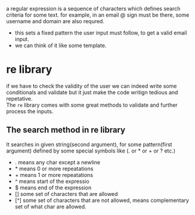 a regular expression is a sequence of characters which defines search criteria for some text.
for example, in an email @ sign must be there, some username and domain are also requred.

-   this sets a fixed pattern the user input must follow, to get a valid email input.
-   we can think of it like some template.

# re library

if we have to check the validity of the user we can indeed write some conditionals and validate but it just make the code writign tedious and repetative.  
The `re` library comes with some great methods to validate and further process the inputs.

## The search method in re library

It searches in given string(second argument), for some pattern(first argument) defined by some special symbols like (. or \* or + or ? etc.)

-   . means any char except a newline
-   \* means 0 or more repeatations
-   \+ means 1 or more repeatations
-   ^ means start of the expressio
-   $ means end of the expression
-   [] some set of characters that are allowed
-   [^] some set of characters that are not allowed, means complementary set of what char are allowed.
